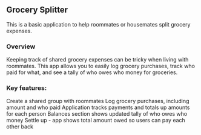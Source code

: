 ## Grocery Splitter

This is a basic application to help roommates or housemates split grocery expenses.

### Overview

Keeping track of shared grocery expenses can be tricky when living with roommates. This app allows you to easily log grocery purchases, track who paid for what, and see a tally of who owes who money for groceries.

### Key features:

Create a shared group with roommates
Log grocery purchases, including amount and who paid
Application tracks payments and totals up amounts for each person
Balances section shows updated tally of who owes who money
Settle up - app shows total amount owed so users can pay each other back

